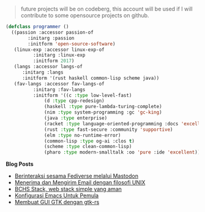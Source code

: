 > future projects will be on codeberg, this account will be used if I will contribute to some opensource projects on github.
```lisp
(defclass programmer ()
  ((passion :accessor passion-of
	    :initarg :passion
	    :initform 'open-source-software)
   (linux-exp :accessor linux-exp-of
	      :initarg :linux-exp
	      :initform 2017)
   (langs :accessor langs-of
	  :initarg :langs
	  :initform '(rust haskell common-lisp scheme java))
   (fav-langs :accessor fav-langs-of
	      :initarg :fav-langs
	      :initform '((c :type low-level-fast)
			  (d :type cpp-redesign)
			  (haskell :type pure-lambda-turing-complete)
			  (nim :type system-programming :gc 'gc-king)
			  (java :type enterprise)
			  (racket :type language-oriented-programming :docs 'excellent)
			  (rust :type fast-secure :community 'supportive)
			  (elm :type no-runtime-error)
			  (common-lisp :type og-ai :clos t)
			  (scheme :type clean-common-lisp)
			  (pharo :type modern-smalltalk :oo 'pure :ide 'excellent)))))
```

**Blog Posts**

<!--START_SECTION:feed-->
* [Berinteraksi sesama Fediverse melalui Mastodon](https:&#x2F;&#x2F;aerphanas.github.io&#x2F;posts&#x2F;2023-06-19-Berinteraksi_sesama_Fediverse_melalui_Mastodon.html)
* [Menerima dan Mengirim Email dengan filosofi UNIX](https:&#x2F;&#x2F;aerphanas.github.io&#x2F;posts&#x2F;2023-06-11-Menerima_dan_Mengirim_Email_dengan_filosofi_UNIX.html)
* [BCHS Stack, web stack simple yang aman](https:&#x2F;&#x2F;aerphanas.github.io&#x2F;posts&#x2F;2023-06-05-BCHS_Stack%2C_web_stack_simple_yang_aman.html)
* [Konfigurasi Emacs Untuk Pemula](https:&#x2F;&#x2F;aerphanas.github.io&#x2F;posts&#x2F;2023-05-27-Konfiguras_Emacs_Untuk_Pemula.html)
* [Membuat GUI GTK dengan gtk-rs](https:&#x2F;&#x2F;aerphanas.github.io&#x2F;posts&#x2F;2023-05-11-Membuat_GUI_GTK_dengan_gtk-rs.html)
<!--END_SECTION:feed-->
